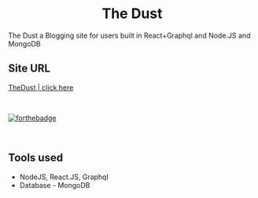 <h1 align="center">The Dust</h1>
The Dust a Blogging site for users built in React+Graphql and Node.JS and MongoDB

<br>

## Site URL
<a href="http://34.203.204.120:3000">TheDust | click here</a>

<br>

[![forthebadge](https://forthebadge.com/images/badges/uses-js.svg)](http://forthebadge.com)

<br>

## Tools used
* NodeJS, React.JS, Graphql
* Database - MongoDB